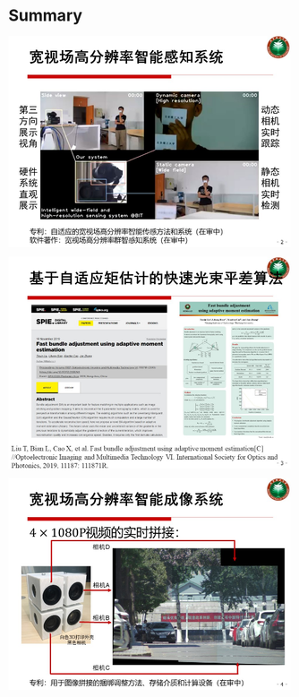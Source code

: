 # Summary
  
![图片1](https://github.com/sfezn1220/Summary/blob/master/%E5%AE%BD%E8%A7%86%E5%9C%BA%E9%AB%98%E5%88%86%E8%BE%A8%E7%8E%87%E6%99%BA%E8%83%BD%E6%84%9F%E7%9F%A5%E7%B3%BB%E7%BB%9F.JPG)
  
![图片1](https://github.com/sfezn1220/Summary/blob/master/%E5%9F%BA%E4%BA%8E%E8%87%AA%E9%80%82%E5%BA%94%E7%9F%A9%E4%BC%B0%E8%AE%A1%E7%9A%84%E5%BF%AB%E9%80%9F%E5%85%89%E6%9D%9F%E5%B9%B3%E5%B7%AE%E7%AE%97%E6%B3%95.JPG)
  
![图片3](https://github.com/sfezn1220/Summary/blob/master/%E5%AE%BD%E8%A7%86%E5%9C%BA%E9%AB%98%E5%88%86%E8%BE%A8%E7%8E%87%E6%99%BA%E8%83%BD%E6%88%90%E5%83%8F%E7%B3%BB%E7%BB%9F.JPG)
